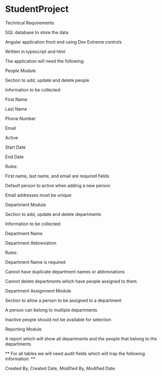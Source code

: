 # StudentProject



Technical Requirements 

SQL database to store the data  

Angular application front end using Dev Extreme controls 

Written in typescript and html 

 

The application will need the following: 

People Module 

Section to add, update and delete people 

Information to be collected: 

First Name 

Last Name 

Phone Number 

Email 

Active 

Start Date 

End Date 

Rules: 

First name, last name, and email are required fields 

Default person to active when adding a new person 

Email addresses must be unique 

 

Department Module 

Section to add, update and delete departments 

Information to be collected: 

Department Name 

Department Abbreviation 

Rules:  

Department Name is required  

Cannot have duplicate department names or abbreviations 

Cannot delete departments which have people assigned to them 

 

Department Assignment Module 

Section to allow a person to be assigned to a department 

A person can belong to multiple departments 

Inactive people should not be available for selection 

 

Reporting Module 

A report which will show all departments and the people that belong to the departments 

 

** For all tables we will need audit fields which will trap the following information: ** 

Created By, Created Date, Modified By, Modified Date 

 

 